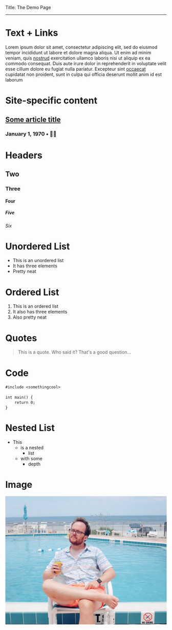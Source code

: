 Title: The Demo Page


---

# Text + Links

Lorem ipsum dolor sit amet, consectetur adipiscing elit, sed do eiusmod tempor incididunt ut labore et dolore magna aliqua. Ut enim ad minim veniam, quis [nostrud](/) exercitation ullamco laboris nisi ut aliquip ex ea commodo consequat. Duis aute irure dolor in reprehenderit in voluptate velit esse cillum dolore eu fugiat nulla pariatur. Excepteur sint [occaecat](/) cupidatat non proident, sunt in culpa qui officia deserunt mollit anim id est laborum

# Site-specific content

<h2 class='article_title'>
<a href="/">Some article title</a>
</h2>
<h3 class='article_subhead'>
January 1, 1970 • 🍊🥓
</h3>

# Headers
## Two
### Three
#### Four
##### Five
###### Six

# Unordered List

- This is an unordered list
- It has three elements
- Pretty neat

# Ordered List

1. This is an ordered list
2. It also has three elements
3. Also pretty neat

# Quotes

> This is a quote. Who said it? That's a good question...

# Code

    #include <somethingcool>

    int main() {
        return 0;
    }

# Nested List

- This
    - is a nested
        - list
    - with some
        - depth

# Image

![Peter looking cool in front of a pool](media/peter_pool.jpg "Peter looking cool in front of a pool")
